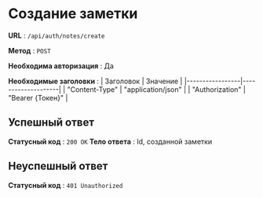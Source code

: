 # Создание заметки
**URL** : `/api/auth/notes/create`  
  
**Метод** : `POST`  
  
**Необходима авторизация** : Да  

**Необходимые заголовки** : 
| Заголовок       | Значение           |
|-----------------|--------------------|
| "Content-Type"  | "application/json" |
| "Authorization" | "Bearer {Токен}"   |

## Успешный ответ
**Статусный код** : `200 OK`
**Тело ответа** : Id, созданной заметки

## Неуспешный ответ
**Статусный код** : `401 Unauthorized`
